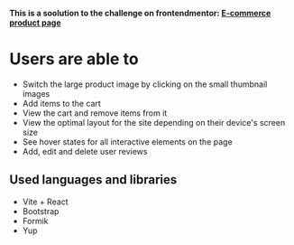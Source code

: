 **This is a soolution to the challenge on frontendmentor: [E-commerce product page](https://www.frontendmentor.io/challenges/ecommerce-product-page-UPsZ9MJp6)**

# Users are able to

- Switch the large product image by clicking on the small thumbnail images
- Add items to the cart
- View the cart and remove items from it
- View the optimal layout for the site depending on their device's screen size
- See hover states for all interactive elements on the page
- Add, edit and delete user reviews

## Used languages and libraries 
- Vite + React
- Bootstrap
- Formik
- Yup